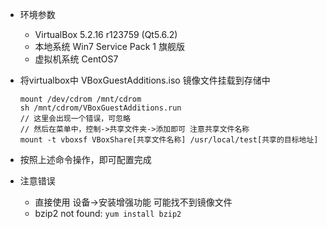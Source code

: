 * 环境参数

  * VirtualBox 5.2.16 r123759 (Qt5.6.2)
  * 本地系统 Win7 Service Pack 1 旗舰版
  * 虚拟机系统 CentOS7

* 将virtualbox中 VBoxGuestAdditions.iso 镜像文件挂载到存储中

  ```
  mount /dev/cdrom /mnt/cdrom
  sh /mnt/cdrom/VBoxGuestAdditions.run
  // 这里会出现一个错误，可忽略
  // 然后在菜单中，控制->共享文件夹->添加即可 注意共享文件名称
  mount -t vboxsf VBoxShare[共享文件名称] /usr/local/test[共享的目标地址]
  ```

* 按照上述命令操作，即可配置完成

* 注意错误

  * 直接使用 设备->安装增强功能 可能找不到镜像文件
  * bzip2 not found: `yum install bzip2`